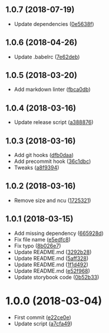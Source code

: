 <a name="1.0.7"></a>
## 1.0.7 (2018-07-19)

* Update dependencies ([0e5638f](https://github.com/Kikobeats/generator-react/commit/0e5638f))



<a name="1.0.6"></a>
## 1.0.6 (2018-04-26)

* Update .babelrc ([7e62deb](https://github.com/Kikobeats/generator-react/commit/7e62deb))



<a name="1.0.5"></a>
## 1.0.5 (2018-03-20)

* Add markdown linter ([fbca0db](https://github.com/Kikobeats/generator-react/commit/fbca0db))



<a name="1.0.4"></a>
## 1.0.4 (2018-03-16)

* Update release script ([a388876](https://github.com/Kikobeats/generator-react/commit/a388876))



<a name="1.0.3"></a>
## 1.0.3 (2018-03-16)

* Add git hooks ([dfb0daa](https://github.com/Kikobeats/generator-react/commit/dfb0daa))
* Add precommit hook ([36c1dbc](https://github.com/Kikobeats/generator-react/commit/36c1dbc))
* Tweaks ([a8f9394](https://github.com/Kikobeats/generator-react/commit/a8f9394))



<a name="1.0.2"></a>
## 1.0.2 (2018-03-16)

* Remove size and ncu ([1725321](https://github.com/Kikobeats/generator-react/commit/1725321))



<a name="1.0.1"></a>
## 1.0.1 (2018-03-15)

* Add missing dependency ([665928d](https://github.com/Kikobeats/generator-react/commit/665928d))
* Fix file name ([e5edfc8](https://github.com/Kikobeats/generator-react/commit/e5edfc8))
* Fix typo ([8b026e7](https://github.com/Kikobeats/generator-react/commit/8b026e7))
* Update README.md ([3292b28](https://github.com/Kikobeats/generator-react/commit/3292b28))
* Update README.md ([5aff328](https://github.com/Kikobeats/generator-react/commit/5aff328))
* Update README.md ([1f1d492](https://github.com/Kikobeats/generator-react/commit/1f1d492))
* Update README.md ([e52f968](https://github.com/Kikobeats/generator-react/commit/e52f968))
* Update storybook code ([0b52b33](https://github.com/Kikobeats/generator-react/commit/0b52b33))



<a name="1.0.0"></a>
# 1.0.0 (2018-03-04)

* First commit ([e22ce0e](https://github.com/Kikobeats/generator-react/commit/e22ce0e))
* Update script ([a7cfa49](https://github.com/Kikobeats/generator-react/commit/a7cfa49))



